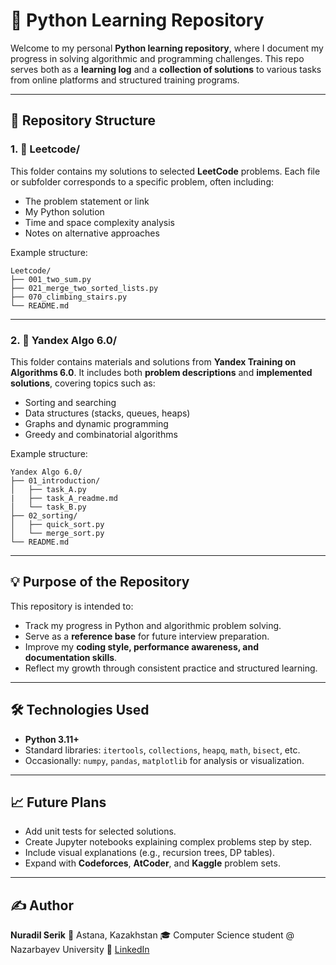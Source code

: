 # 🐍 Python Learning Repository

Welcome to my personal **Python learning repository**, where I document my progress in solving algorithmic and programming challenges.
This repo serves both as a **learning log** and a **collection of solutions** to various tasks from online platforms and structured training programs.

---

## 📂 Repository Structure

### **1. 🧩 Leetcode/**

This folder contains my solutions to selected **LeetCode** problems.
Each file or subfolder corresponds to a specific problem, often including:

* The problem statement or link
* My Python solution
* Time and space complexity analysis
* Notes on alternative approaches

Example structure:

```
Leetcode/
├── 001_two_sum.py
├── 021_merge_two_sorted_lists.py
├── 070_climbing_stairs.py
└── README.md
```

---

### **2. 🚀 Yandex Algo 6.0/**

This folder contains materials and solutions from **Yandex Training on Algorithms 6.0**.
It includes both **problem descriptions** and **implemented solutions**, covering topics such as:

* Sorting and searching
* Data structures (stacks, queues, heaps)
* Graphs and dynamic programming
* Greedy and combinatorial algorithms

Example structure:

```
Yandex Algo 6.0/
├── 01_introduction/
│   ├── task_A.py
|   ├── task_A_readme.md
│   └── task_B.py
├── 02_sorting/
│   ├── quick_sort.py
│   └── merge_sort.py
└── README.md
```

---

## 💡 Purpose of the Repository

This repository is intended to:

* Track my progress in Python and algorithmic problem solving.
* Serve as a **reference base** for future interview preparation.
* Improve my **coding style, performance awareness, and documentation skills**.
* Reflect my growth through consistent practice and structured learning.

---

## 🛠️ Technologies Used

* **Python 3.11+**
* Standard libraries: `itertools`, `collections`, `heapq`, `math`, `bisect`, etc.
* Occasionally: `numpy`, `pandas`, `matplotlib` for analysis or visualization.

---

## 📈 Future Plans

* Add unit tests for selected solutions.
* Create Jupyter notebooks explaining complex problems step by step.
* Include visual explanations (e.g., recursion trees, DP tables).
* Expand with **Codeforces**, **AtCoder**, and **Kaggle** problem sets.

---

## ✍️ Author

**Nuradil Serik**
📍 Astana, Kazakhstan
🎓 Computer Science student @ Nazarbayev University
🔗 [LinkedIn](https://www.linkedin.com/in/nuradil-serik)
